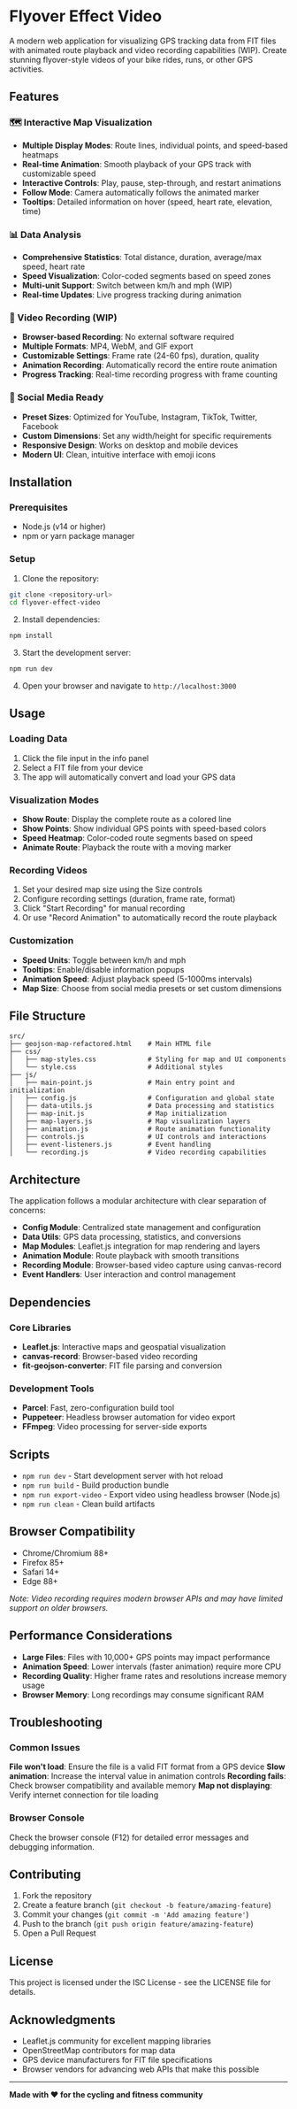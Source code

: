 # Flyover Effect Video

A modern web application for visualizing GPS tracking data from FIT files with animated route playback and video recording capabilities (WIP). Create stunning flyover-style videos of your bike rides, runs, or other GPS activities.

## Features

### 🗺️ Interactive Map Visualization
- **Multiple Display Modes**: Route lines, individual points, and speed-based heatmaps
- **Real-time Animation**: Smooth playback of your GPS track with customizable speed
- **Interactive Controls**: Play, pause, step-through, and restart animations
- **Follow Mode**: Camera automatically follows the animated marker
- **Tooltips**: Detailed information on hover (speed, heart rate, elevation, time)

### 📊 Data Analysis
- **Comprehensive Statistics**: Total distance, duration, average/max speed, heart rate
- **Speed Visualization**: Color-coded segments based on speed zones
- **Multi-unit Support**: Switch between km/h and mph (WIP)
- **Real-time Updates**: Live progress tracking during animation

### 🎥 Video Recording (WIP)
- **Browser-based Recording**: No external software required
- **Multiple Formats**: MP4, WebM, and GIF export
- **Customizable Settings**: Frame rate (24-60 fps), duration, quality
- **Animation Recording**: Automatically record the entire route animation
- **Progress Tracking**: Real-time recording progress with frame counting

### 📱 Social Media Ready
- **Preset Sizes**: Optimized for YouTube, Instagram, TikTok, Twitter, Facebook
- **Custom Dimensions**: Set any width/height for specific requirements
- **Responsive Design**: Works on desktop and mobile devices
- **Modern UI**: Clean, intuitive interface with emoji icons

## Installation

### Prerequisites
- Node.js (v14 or higher)
- npm or yarn package manager

### Setup
1. Clone the repository:
```bash
git clone <repository-url>
cd flyover-effect-video
```

2. Install dependencies:
```bash
npm install
```

3. Start the development server:
```bash
npm run dev
```

4. Open your browser and navigate to `http://localhost:3000`

## Usage

### Loading Data
1. Click the file input in the info panel
2. Select a FIT file from your device
3. The app will automatically convert and load your GPS data

### Visualization Modes
- **Show Route**: Display the complete route as a colored line
- **Show Points**: Show individual GPS points with speed-based colors
- **Speed Heatmap**: Color-coded route segments based on speed
- **Animate Route**: Playback the route with a moving marker

### Recording Videos
1. Set your desired map size using the Size controls
2. Configure recording settings (duration, frame rate, format)
3. Click "Start Recording" for manual recording
4. Or use "Record Animation" to automatically record the route playback

### Customization
- **Speed Units**: Toggle between km/h and mph
- **Tooltips**: Enable/disable information popups
- **Animation Speed**: Adjust playback speed (5-1000ms intervals)
- **Map Size**: Choose from social media presets or set custom dimensions

## File Structure

```
src/
├── geojson-map-refactored.html    # Main HTML file
├── css/
│   ├── map-styles.css             # Styling for map and UI components
│   └── style.css                  # Additional styles
├── js/
│   ├── main-point.js              # Main entry point and initialization
│   ├── config.js                  # Configuration and global state
│   ├── data-utils.js              # Data processing and statistics
│   ├── map-init.js                # Map initialization
│   ├── map-layers.js              # Map visualization layers
│   ├── animation.js               # Route animation functionality
│   ├── controls.js                # UI controls and interactions
│   ├── event-listeners.js         # Event handling
│   └── recording.js               # Video recording capabilities
```

## Architecture

The application follows a modular architecture with clear separation of concerns:

- **Config Module**: Centralized state management and configuration
- **Data Utils**: GPS data processing, statistics, and conversions
- **Map Modules**: Leaflet.js integration for map rendering and layers
- **Animation Module**: Route playback with smooth transitions
- **Recording Module**: Browser-based video capture using canvas-record
- **Event Handlers**: User interaction and control management

## Dependencies

### Core Libraries
- **Leaflet.js**: Interactive maps and geospatial visualization
- **canvas-record**: Browser-based video recording
- **fit-geojson-converter**: FIT file parsing and conversion

### Development Tools
- **Parcel**: Fast, zero-configuration build tool
- **Puppeteer**: Headless browser automation for video export
- **FFmpeg**: Video processing for server-side exports

## Scripts

- `npm run dev` - Start development server with hot reload
- `npm run build` - Build production bundle
- `npm run export-video` - Export video using headless browser (Node.js)
- `npm run clean` - Clean build artifacts

## Browser Compatibility

- Chrome/Chromium 88+
- Firefox 85+
- Safari 14+
- Edge 88+

*Note: Video recording requires modern browser APIs and may have limited support on older browsers.*

## Performance Considerations

- **Large Files**: Files with 10,000+ GPS points may impact performance
- **Animation Speed**: Lower intervals (faster animation) require more CPU
- **Recording Quality**: Higher frame rates and resolutions increase memory usage
- **Browser Memory**: Long recordings may consume significant RAM

## Troubleshooting

### Common Issues

**File won't load**: Ensure the file is a valid FIT format from a GPS device
**Slow animation**: Increase the interval value in animation controls
**Recording fails**: Check browser compatibility and available memory
**Map not displaying**: Verify internet connection for tile loading

### Browser Console
Check the browser console (F12) for detailed error messages and debugging information.

## Contributing

1. Fork the repository
2. Create a feature branch (`git checkout -b feature/amazing-feature`)
3. Commit your changes (`git commit -m 'Add amazing feature'`)
4. Push to the branch (`git push origin feature/amazing-feature`)
5. Open a Pull Request

## License

This project is licensed under the ISC License - see the LICENSE file for details.

## Acknowledgments

- Leaflet.js community for excellent mapping libraries
- OpenStreetMap contributors for map data
- GPS device manufacturers for FIT file specifications
- Browser vendors for advancing web APIs that make this possible

---

**Made with ❤️ for the cycling and fitness community**